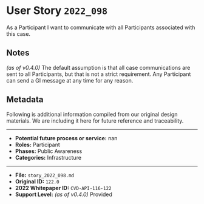 
# User Story `2022_098` #

As a Participant I want to communicate with all Participants associated with this case. 

## Notes ##

*(as of v0.4.0)*
The default assumption is that all case communications are sent to all Participants, but that is not a strict requirement. Any Participant can send a GI message at any time for any reason.


## Metadata ##

Following is additional information compiled from our original design materials.
We are including it here for future reference and traceability.

---

- **Potential future process or service:** nan
- **Roles:** Participant
- **Phases:** Public Awareness
- **Categories:** Infrastructure

---

- **File:** `story_2022_098.md`
- **Original ID:** `122.0`
- **2022 Whitepaper ID:** `CVD-API-116-122`
- **Support Level:** *(as of v0.4.0)* Provided
